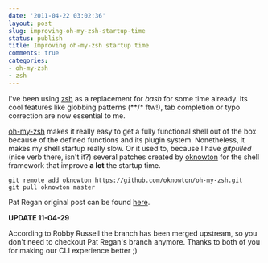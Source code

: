 ```yaml
---
date: '2011-04-22 03:02:36'
layout: post
slug: improving-oh-my-zsh-startup-time
status: publish
title: Improving oh-my-zsh startup time
comments: true
categories:
- oh-my-zsh
- zsh
---
```


I've been using [zsh](http://www.zsh.org) as a replacement for _bash_
for some time already. Its cool features like globbing patterns (\*\*/*
ftw!), tab completion or typo correction are now essential to me.

[oh-my-zsh](https://github.com/robbyrussell/oh-my-zsh) makes it
really easy to get a fully functional shell out of the box because of
the defined functions and its plugin system. Nonetheless, it makes my
shell startup really slow. Or it used to, because I have _gitpulled_
(nice verb there, isn't it?) several patches created by
[oknowton](https://github.com/oknowton/oh-my-zsh) for the shell
framework that improve **a lot** the startup time.

```shell
git remote add oknowton https://github.com/oknowton/oh-my-zsh.git
git pull oknowton master
```

Pat Regan original post can be found
[here](http://blog.patshead.com/2011/04/improve-your-oh-my-zsh-startup-time-maybe.html).

**UPDATE 11-04-29**

According to Robby Russell the branch has been merged upstream, so you
don't need to checkout Pat Regan's branch anymore. Thanks to both of
you for making our CLI experience better ;)
